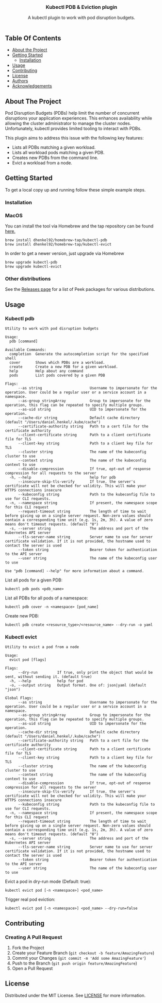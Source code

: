 <br/>
<p align="center">
  <!-- <a href="https://github.com/dhenkel92/ReadME-Generator"> -->
    <!-- <img src="images/logo.png" alt="Logo" width="80" height="80"> -->
  <!-- </a> -->

  <h3 align="center">Kubectl PDB & Eviction plugin</h3>

  <p align="center">
    A kubectl plugin to work with pod disruption budgets.
    <br/>
    <br/>
  </p>
</p>



## Table Of Contents

* [About the Project](#about-the-project)
* [Getting Started](#getting-started)
  * [Installation](#installation)
* [Usage](#usage)
* [Contributing](#contributing)
* [License](#license)
* [Authors](#authors)
* [Acknowledgements](#acknowledgements)

## About The Project

Pod Disruption Budgets (PDBs) help limit the number of concurrent disruptions your application experiences.
This enhances availability while allowing the cluster administrator to manage the cluster nodes.
Unfortunately, kubectl provides limited tooling to interact with PDBs.

This plugin aims to address this issue with the following key features:

- Lists all PDBs matching a given workload.
- Lists all workload pods matching a given PDB.
- Creates new PDBs from the command line.
- Evict a workload from a node.

## Getting Started

To get a local copy up and running follow these simple example steps.

### Installation

### MacOS

You can install the tool via Homebrew and the tap repository can be found [here.](https://github.com/dhenkel92/homebrew-tap)
```
brew install dhenkel92/homebrew-tap/kubectl-pdb
brew install dhenkel92/homebrew-tap/kubectl-evict
```

In order to get a newer version, just upgrade via Homebrew
```
brew upgrade kubectl-pdb
brew upgrade kubectl-evict
```

### Other distributions

See the [Releases page](https://github.com/dhenkel92/kubectl-pdb/releases) for a list of Peek packages for various distributions.

## Usage

### Kubectl pdb

```
Utility to work with pod disruption budgets

Usage:
  pdb [command]

Available Commands:
  completion  Generate the autocompletion script for the specified shell
  cover       Shows which PDBs are a workload.
  create      Create a new PDB for a given workload.
  help        Help about any command
  pods        List pods covered by a given PDB

Flags:
      --as string                      Username to impersonate for the operation. User could be a regular user or a service account in a namespace.
      --as-group stringArray           Group to impersonate for the operation, this flag can be repeated to specify multiple groups.
      --as-uid string                  UID to impersonate for the operation.
      --cache-dir string               Default cache directory (default "/Users/daniel.henkel/.kube/cache")
      --certificate-authority string   Path to a cert file for the certificate authority
      --client-certificate string      Path to a client certificate file for TLS
      --client-key string              Path to a client key file for TLS
      --cluster string                 The name of the kubeconfig cluster to use
      --context string                 The name of the kubeconfig context to use
      --disable-compression            If true, opt-out of response compression for all requests to the server
  -h, --help                           help for pdb
      --insecure-skip-tls-verify       If true, the server's certificate will not be checked for validity. This will make your HTTPS connections insecure
      --kubeconfig string              Path to the kubeconfig file to use for CLI requests.
  -n, --namespace string               If present, the namespace scope for this CLI request
      --request-timeout string         The length of time to wait before giving up on a single server request. Non-zero values should contain a corresponding time unit (e.g. 1s, 2m, 3h). A value of zero means don't timeout requests. (default "0")
  -s, --server string                  The address and port of the Kubernetes API server
      --tls-server-name string         Server name to use for server certificate validation. If it is not provided, the hostname used to contact the server is used
      --token string                   Bearer token for authentication to the API server
      --user string                    The name of the kubeconfig user to use

Use "pdb [command] --help" for more information about a command.
```

List all pods for a given PDB:
```
kubectl pdb pods <pdb_name>
```

List all PDBs for all pods of a namespace:
```
kubectl pdb cover -n <namespace> [pod_name]
```

Create new PDB:
```
kubectl pdb create <resource_type>/<resource_name> --dry-run -o yaml
```

### Kubectl evict

```
Utility to evict a pod from a node

Usage:
  evict pod [flags]

Flags:
      --dry-run         If true, only print the object that would be sent, without sending it. (default true)
  -h, --help            help for pod
  -o, --output string   Output format. One of: json|yaml (default "json")

Global Flags:
      --as string                      Username to impersonate for the operation. User could be a regular user or a service account in a namespace.
      --as-group stringArray           Group to impersonate for the operation, this flag can be repeated to specify multiple groups.
      --as-uid string                  UID to impersonate for the operation.
      --cache-dir string               Default cache directory (default "/Users/daniel.henkel/.kube/cache")
      --certificate-authority string   Path to a cert file for the certificate authority
      --client-certificate string      Path to a client certificate file for TLS
      --client-key string              Path to a client key file for TLS
      --cluster string                 The name of the kubeconfig cluster to use
      --context string                 The name of the kubeconfig context to use
      --disable-compression            If true, opt-out of response compression for all requests to the server
      --insecure-skip-tls-verify       If true, the server's certificate will not be checked for validity. This will make your HTTPS connections insecure
      --kubeconfig string              Path to the kubeconfig file to use for CLI requests.
  -n, --namespace string               If present, the namespace scope for this CLI request
      --request-timeout string         The length of time to wait before giving up on a single server request. Non-zero values should contain a corresponding time unit (e.g. 1s, 2m, 3h). A value of zero means don't timeout requests. (default "0")
  -s, --server string                  The address and port of the Kubernetes API server
      --tls-server-name string         Server name to use for server certificate validation. If it is not provided, the hostname used to contact the server is used
      --token string                   Bearer token for authentication to the API server
      --user string                    The name of the kubeconfig user to use
```

Evict a pod in dry-run mode (Default: true):
```
kubectl evict pod [-n <namespace>] <pod_name>
```

Trigger real pod eviction:
```
kubectl evict pod [-n <namespace>] <pod_name> --dry-run=false
```

## Contributing

### Creating A Pull Request

1. Fork the Project
2. Create your Feature Branch (`git checkout -b feature/AmazingFeature`)
3. Commit your Changes (`git commit -m 'Add some AmazingFeature'`)
4. Push to the Branch (`git push origin feature/AmazingFeature`)
5. Open a Pull Request

## License

Distributed under the MIT License. See [LICENSE](https://github.com/dhenkel92/kubectl-pdb/blob/main/LICENSE) for more information.
